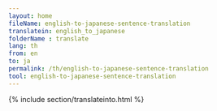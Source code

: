 ```yaml
---
layout: home
fileName: english-to-japanese-sentence-translation
translatein: english_to_japanese
folderName : translate
lang: th
from: en
to: ja
permalink: /th/english-to-japanese-sentence-translation
tool: english-to-japanese-sentence-translation
---
```

{% include section/translateinto.html %}